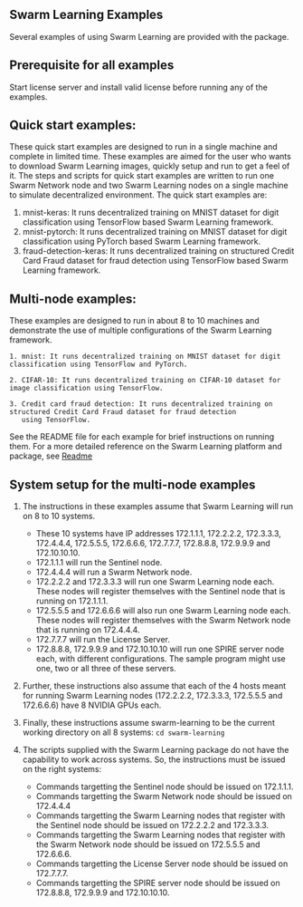 ## Swarm Learning Examples

Several examples of using Swarm Learning are provided with the package. 

## Prerequisite for all examples
Start license server and install valid license before running any of the examples. 

## Quick start examples:
These quick start examples are designed to run in a single machine and complete in limited time. These examples are aimed for the user who wants to download Swarm Learning images, quickly setup and run to get a feel of it. The steps and scripts for quick start examples are written to run one Swarm Network node and two Swarm Learning nodes on a single machine to simulate decentralized environment. The quick start examples are:  
   1. mnist-keras: It runs decentralized training on MNIST dataset for digit classification using TensorFlow based Swarm Learning framework.
   2. mnist-pytorch: It runs decentralized training on MNIST dataset for digit classification using PyTorch based Swarm Learning framework.
   3. fraud-detection-keras: It runs decentralized training on structured Credit Card Fraud dataset for fraud detection using TensorFlow based Swarm Learning framework.
            
## Multi-node examples:
These examples are designed to run in about 8 to 10 machines and demonstrate the use of multiple configurations of the Swarm Learning framework.

    1. mnist: It runs decentralized training on MNIST dataset for digit classification using TensorFlow and PyTorch.
    
    2. CIFAR-10: It runs decentralized training on CIFAR-10 dataset for image classification using TensorFlow.
    
    3. Credit card fraud detection: It runs decentralized training on structured Credit Card Fraud dataset for fraud detection
       using TensorFlow.

See the README file for each example for brief instructions on running them. For a more detailed reference on the Swarm Learning platform and package, see [Readme](https://github.hpe.com/adc/swarm-learning-docs/blob/extgit/README.md)

## System setup for the multi-node examples
1. The instructions in these examples assume that Swarm Learning will run on 8 to 10 systems.
    - These 10 systems have IP addresses 172.1.1.1, 172.2.2.2, 172.3.3.3, 172.4.4.4, 172.5.5.5, 172.6.6.6, 172.7.7.7, 172.8.8.8, 172.9.9.9 and 172.10.10.10.
    - 172.1.1.1 will run the Sentinel node.
    - 172.4.4.4 will run a Swarm Network node.
    - 172.2.2.2 and 172.3.3.3 will run one Swarm Learning node each. These nodes will register themselves with the Sentinel node that is running on 172.1.1.1.
    - 172.5.5.5 and 172.6.6.6 will also run one Swarm Learning node each. These nodes will register themselves with the Swarm Network node that is running on 172.4.4.4.
    - 172.7.7.7 will run the License Server.
    - 172.8.8.8, 172.9.9.9 and 172.10.10.10 will run one SPIRE server node each, with different configurations. The sample program might use one, two or all three of these servers.

2. Further, these instructions also assume that each of the 4 hosts meant for running Swarm Learning nodes (172.2.2.2, 172.3.3.3, 172.5.5.5 and 172.6.6.6) have 8 NVIDIA GPUs each.

3. Finally, these instructions assume swarm-learning to be the current working directory on all 8 systems:
    `cd swarm-learning`

4. The scripts supplied with the Swarm Learning package do not have the capability to work across systems. So, the instructions must be issued on the right systems:
    - Commands targetting the Sentinel node should be issued on 172.1.1.1.
    - Commands targetting the Swarm Network node should be issued on 172.4.4.4
    - Commands targetting the Swarm Learning nodes that register with the Sentinel node should be issued on 172.2.2.2 and 172.3.3.3.
    - Commands targetting the Swarm Learning nodes that register with the Swarm Network node should be issued on 172.5.5.5 and 172.6.6.6.
    - Commands targetting the License Server node should be issued on 172.7.7.7.
    - Commands targetting the SPIRE server node should be issued on 172.8.8.8, 172.9.9.9 and 172.10.10.10.
